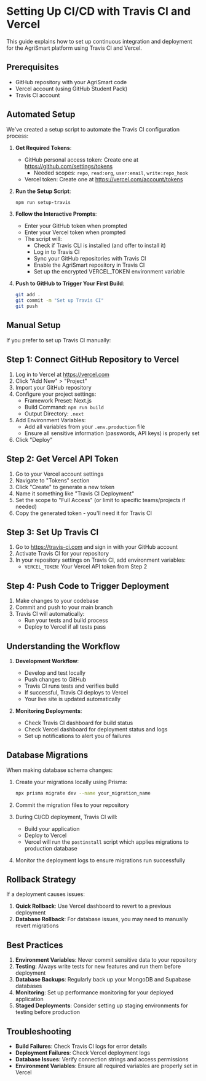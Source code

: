 # Setting Up CI/CD with Travis CI and Vercel

This guide explains how to set up continuous integration and deployment for the AgriSmart platform using Travis CI and Vercel.

## Prerequisites

- GitHub repository with your AgriSmart code
- Vercel account (using GitHub Student Pack)
- Travis CI account

## Automated Setup

We've created a setup script to automate the Travis CI configuration process:

1. **Get Required Tokens**:
   - GitHub personal access token: Create one at https://github.com/settings/tokens
     - Needed scopes: `repo`, `read:org`, `user:email`, `write:repo_hook`
   - Vercel token: Create one at https://vercel.com/account/tokens

2. **Run the Setup Script**:
   ```bash
   npm run setup-travis
   ```

3. **Follow the Interactive Prompts**:
   - Enter your GitHub token when prompted
   - Enter your Vercel token when prompted
   - The script will:
     - Check if Travis CLI is installed (and offer to install it)
     - Log in to Travis CI
     - Sync your GitHub repositories with Travis CI
     - Enable the AgriSmart repository in Travis CI
     - Set up the encrypted VERCEL_TOKEN environment variable

4. **Push to GitHub to Trigger Your First Build**:
   ```bash
   git add .
   git commit -m "Set up Travis CI"
   git push
   ```

## Manual Setup

If you prefer to set up Travis CI manually:

## Step 1: Connect GitHub Repository to Vercel

1. Log in to Vercel at https://vercel.com
2. Click "Add New" > "Project"
3. Import your GitHub repository
4. Configure your project settings:
   - Framework Preset: Next.js
   - Build Command: `npm run build`
   - Output Directory: `.next`
5. Add Environment Variables:
   - Add all variables from your `.env.production` file
   - Ensure all sensitive information (passwords, API keys) is properly set
6. Click "Deploy"

## Step 2: Get Vercel API Token

1. Go to your Vercel account settings
2. Navigate to "Tokens" section
3. Click "Create" to generate a new token
4. Name it something like "Travis CI Deployment"
5. Set the scope to "Full Access" (or limit to specific teams/projects if needed)
6. Copy the generated token - you'll need it for Travis CI

## Step 3: Set Up Travis CI

1. Go to https://travis-ci.com and sign in with your GitHub account
2. Activate Travis CI for your repository
3. In your repository settings on Travis CI, add environment variables:
   - `VERCEL_TOKEN`: Your Vercel API token from Step 2

## Step 4: Push Code to Trigger Deployment

1. Make changes to your codebase
2. Commit and push to your main branch
3. Travis CI will automatically:
   - Run your tests and build process
   - Deploy to Vercel if all tests pass

## Understanding the Workflow

1. **Development Workflow**:
   - Develop and test locally
   - Push changes to GitHub
   - Travis CI runs tests and verifies build
   - If successful, Travis CI deploys to Vercel
   - Your live site is updated automatically

2. **Monitoring Deployments**:
   - Check Travis CI dashboard for build status
   - Check Vercel dashboard for deployment status and logs
   - Set up notifications to alert you of failures

## Database Migrations

When making database schema changes:

1. Create your migrations locally using Prisma:
   ```bash
   npx prisma migrate dev --name your_migration_name
   ```

2. Commit the migration files to your repository

3. During CI/CD deployment, Travis CI will:
   - Build your application
   - Deploy to Vercel
   - Vercel will run the `postinstall` script which applies migrations to production database

4. Monitor the deployment logs to ensure migrations run successfully

## Rollback Strategy

If a deployment causes issues:

1. **Quick Rollback**: Use Vercel dashboard to revert to a previous deployment
2. **Database Rollback**: For database issues, you may need to manually revert migrations

## Best Practices

1. **Environment Variables**: Never commit sensitive data to your repository
2. **Testing**: Always write tests for new features and run them before deployment
3. **Database Backups**: Regularly back up your MongoDB and Supabase databases
4. **Monitoring**: Set up performance monitoring for your deployed application
5. **Staged Deployments**: Consider setting up staging environments for testing before production

## Troubleshooting

- **Build Failures**: Check Travis CI logs for error details
- **Deployment Failures**: Check Vercel deployment logs
- **Database Issues**: Verify connection strings and access permissions
- **Environment Variables**: Ensure all required variables are properly set in Vercel
